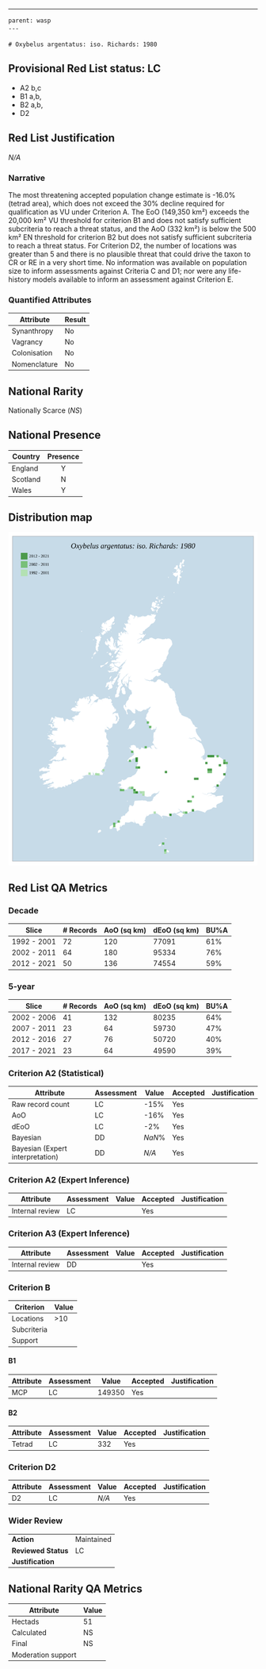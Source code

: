 ---
    parent: wasp
    ---

    # Oxybelus argentatus: iso. Richards: 1980

## Provisional Red List status: LC
- A2 b,c
- B1 a,b, 
- B2 a,b, 
- D2

## Red List Justification
*N/A*
### Narrative


The most threatening accepted population change estimate is -16.0% (tetrad area), which does not exceed the 30% decline required for qualification as VU under Criterion A. The EoO (149,350 km²) exceeds the 20,000 km² VU threshold for criterion B1 and does not satisfy sufficient subcriteria to reach a threat status, and the AoO (332 km²) is below the 500 km² EN threshold for criterion B2 but does not satisfy sufficient subcriteria to reach a threat status. For Criterion D2, the number of locations was greater than 5 and there is no plausible threat that could drive the taxon to CR or RE in a very short time. No information was available on population size to inform assessments against Criteria C and D1; nor were any life-history models available to inform an assessment against Criterion E.
### Quantified Attributes
|Attribute|Result|
|---|---|
|Synanthropy|No|
|Vagrancy|No|
|Colonisation|No|
|Nomenclature|No|


## National Rarity
Nationally Scarce (*NS*)

## National Presence
|Country|Presence
|---|:-:|
|England|Y|
|Scotland|N|
|Wales|Y|


## Distribution map
![](../map/649.svg)

## Red List QA Metrics
### Decade
| Slice | # Records | AoO (sq km) | dEoO (sq km) |BU%A |
|---|---|---|---|---|
|1992 - 2001|72|120|77091|61%|
|2002 - 2011|64|180|95334|76%|
|2012 - 2021|50|136|74554|59%|
### 5-year
| Slice | # Records | AoO (sq km) | dEoO (sq km) |BU%A |
|---|---|---|---|---|
|2002 - 2006|41|132|80235|64%|
|2007 - 2011|23|64|59730|47%|
|2012 - 2016|27|76|50720|40%|
|2017 - 2021|23|64|49590|39%|
### Criterion A2 (Statistical)
|Attribute|Assessment|Value|Accepted|Justification
|---|---|---|---|---|
|Raw record count|LC|-15%|Yes||
|AoO|LC|-16%|Yes||
|dEoO|LC|-2%|Yes||
|Bayesian|DD|*NaN*%|Yes||
|Bayesian (Expert interpretation)|DD|*N/A*|Yes||
### Criterion A2 (Expert Inference)
|Attribute|Assessment|Value|Accepted|Justification
|---|---|---|---|---|
|Internal review|LC||Yes||
### Criterion A3 (Expert Inference)
|Attribute|Assessment|Value|Accepted|Justification
|---|---|---|---|---|
|Internal review|DD||Yes||
### Criterion B
|Criterion| Value|
|---|---|
|Locations|>10|
|Subcriteria||
|Support||
#### B1
|Attribute|Assessment|Value|Accepted|Justification
|---|---|---|---|---|
|MCP|LC|149350|Yes||
#### B2
|Attribute|Assessment|Value|Accepted|Justification
|---|---|---|---|---|
|Tetrad|LC|332|Yes||
### Criterion D2
|Attribute|Assessment|Value|Accepted|Justification
|---|---|---|---|---|
|D2|LC|*N/A*|Yes||
### Wider Review
|  |  |
|---|---|
|**Action**|Maintained|
|**Reviewed Status**|LC|
|**Justification**||


## National Rarity QA Metrics
|Attribute|Value|
|---|---|
|Hectads|51|
|Calculated|NS|
|Final|NS|
|Moderation support||


